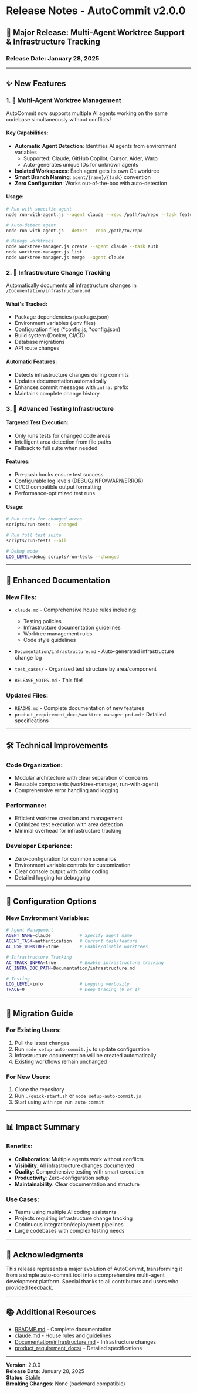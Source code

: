 # Release Notes - AutoCommit v2.0.0

## 🚀 Major Release: Multi-Agent Worktree Support & Infrastructure Tracking

### Release Date: January 28, 2025

---

## ✨ New Features

### 1. 🤖 Multi-Agent Worktree Management
AutoCommit now supports multiple AI agents working on the same codebase simultaneously without conflicts!

#### Key Capabilities:
- **Automatic Agent Detection**: Identifies AI agents from environment variables
  - Supported: Claude, GitHub Copilot, Cursor, Aider, Warp
  - Auto-generates unique IDs for unknown agents
- **Isolated Workspaces**: Each agent gets its own Git worktree
- **Smart Branch Naming**: `agent/{name}/{task}` convention
- **Zero Configuration**: Works out-of-the-box with auto-detection

#### Usage:
```bash
# Run with specific agent
node run-with-agent.js --agent claude --repo /path/to/repo --task feature-auth

# Auto-detect agent
node run-with-agent.js --detect --repo /path/to/repo

# Manage worktrees
node worktree-manager.js create --agent claude --task auth
node worktree-manager.js list
node worktree-manager.js merge --agent claude
```

### 2. 📁 Infrastructure Change Tracking
Automatically documents all infrastructure changes in `/Documentation/infrastructure.md`

#### What's Tracked:
- Package dependencies (package.json)
- Environment variables (.env files)
- Configuration files (*config.js, *config.json)
- Build system (Docker, CI/CD)
- Database migrations
- API route changes

#### Automatic Features:
- Detects infrastructure changes during commits
- Updates documentation automatically
- Enhances commit messages with `infra:` prefix
- Maintains complete change history

### 3. 🧪 Advanced Testing Infrastructure

#### Targeted Test Execution:
- Only runs tests for changed code areas
- Intelligent area detection from file paths
- Fallback to full suite when needed

#### Features:
- Pre-push hooks ensure test success
- Configurable log levels (DEBUG/INFO/WARN/ERROR)
- CI/CD compatible output formatting
- Performance-optimized test runs

#### Usage:
```bash
# Run tests for changed areas
scripts/run-tests --changed

# Run full test suite
scripts/run-tests --all

# Debug mode
LOG_LEVEL=debug scripts/run-tests --changed
```

---

## 📝 Enhanced Documentation

### New Files:
- `claude.md` - Comprehensive house rules including:
  - Testing policies
  - Infrastructure documentation guidelines
  - Worktree management rules
  - Code style guidelines
  
- `Documentation/infrastructure.md` - Auto-generated infrastructure change log
- `test_cases/` - Organized test structure by area/component
- `RELEASE_NOTES.md` - This file!

### Updated Files:
- `README.md` - Complete documentation of new features
- `product_requirement_docs/worktree-manager-prd.md` - Detailed specifications

---

## 🛠️ Technical Improvements

### Code Organization:
- Modular architecture with clear separation of concerns
- Reusable components (worktree-manager, run-with-agent)
- Comprehensive error handling and logging

### Performance:
- Efficient worktree creation and management
- Optimized test execution with area detection
- Minimal overhead for infrastructure tracking

### Developer Experience:
- Zero-configuration for common scenarios
- Environment variable controls for customization
- Clear console output with color coding
- Detailed logging for debugging

---

## 🔧 Configuration Options

### New Environment Variables:
```bash
# Agent Management
AGENT_NAME=claude           # Specify agent name
AGENT_TASK=authentication   # Current task/feature
AC_USE_WORKTREE=true        # Enable/disable worktrees

# Infrastructure Tracking
AC_TRACK_INFRA=true         # Enable infrastructure tracking
AC_INFRA_DOC_PATH=Documentation/infrastructure.md

# Testing
LOG_LEVEL=info              # Logging verbosity
TRACE=0                     # Deep tracing (0 or 1)
```

---

## 🚀 Migration Guide

### For Existing Users:
1. Pull the latest changes
2. Run `node setup-auto-commit.js` to update configuration
3. Infrastructure documentation will be created automatically
4. Existing workflows remain unchanged

### For New Users:
1. Clone the repository
2. Run `./quick-start.sh` or `node setup-auto-commit.js`
3. Start using with `npm run auto-commit`

---

## 📊 Impact Summary

### Benefits:
- **Collaboration**: Multiple agents work without conflicts
- **Visibility**: All infrastructure changes documented
- **Quality**: Comprehensive testing with smart execution
- **Productivity**: Zero-configuration setup
- **Maintainability**: Clear documentation and structure

### Use Cases:
- Teams using multiple AI coding assistants
- Projects requiring infrastructure change tracking
- Continuous integration/deployment pipelines
- Large codebases with complex testing needs

---

## 🙏 Acknowledgments

This release represents a major evolution of AutoCommit, transforming it from a simple auto-commit tool into a comprehensive multi-agent development platform. Special thanks to all contributors and users who provided feedback.

---

## 📚 Additional Resources

- [README.md](README.md) - Complete documentation
- [claude.md](claude.md) - House rules and guidelines
- [Documentation/infrastructure.md](Documentation/infrastructure.md) - Infrastructure changes
- [product_requirement_docs/](product_requirement_docs/) - Detailed specifications

---

**Version**: 2.0.0  
**Release Date**: January 28, 2025  
**Status**: Stable  
**Breaking Changes**: None (backward compatible)